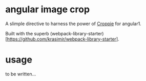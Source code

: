 # angular image crop

A slimple directive to harness the power of [Croppie](https://foliotek.github.io/Croppie/) for angular1.

Built with the superb (webpack-library-starter)[https://github.com/krasimir/webpack-library-starter].

# usage

to be written...

